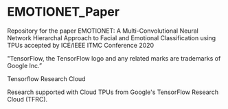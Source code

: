 # EMOTIONET_Paper
Repository for the paper EMOTIONET: A Multi-Convolutional Neural Network Hierarchal Approach to Facial and Emotional Classification using TPUs accepted by ICE/IEEE ITMC Conference 2020

"TensorFlow, the TensorFlow logo and any related marks are trademarks of Google Inc.”

Tensorflow Research Cloud

Research supported with Cloud TPUs from Google's TensorFlow Research Cloud (TFRC).


